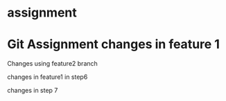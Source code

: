 # assignment
Git Assignment
changes in feature 1
=======

Changes using feature2 branch

changes in feature1 in step6

changes in step 7
